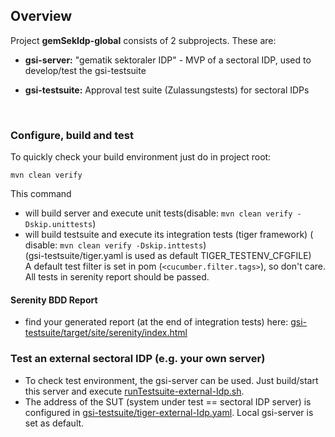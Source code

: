 ## Overview

Project **gemSekIdp-global** consists of 2 subprojects. These are:

* **gsi-server:** "gematik sektoraler IDP" - MVP of a sectoral IDP, used to develop/test the gsi-testsuite
* **gsi-testsuite:** Approval test suite (Zulassungstests) for sectoral IDPs

  <br>

### Configure, build and test

To quickly check your build environment just do in project root:

`mvn clean verify`

This command

- will build server and execute unit tests(disable: `mvn clean verify -Dskip.unittests`)
- will build testsuite and execute its integration tests (tiger framework) (
  disable: `mvn clean verify -Dskip.inttests`) <br>
  (gsi-testsuite/tiger.yaml is used as default TIGER_TESTENV_CFGFILE)
  <br>
  A default test filter is set in pom (`<cucumber.filter.tags>`), so don't care.
  <br>
  All tests in serenity report should be passed.

#### Serenity BDD Report

- find your generated report (at the end of integration tests)
  here:  [gsi-testsuite/target/site/serenity/index.html](gsi-testsuite/target/site/serenity/index.html)

### Test an external sectoral IDP (e.g. your own server)

- To check test environment, the gsi-server can be used. Just build/start this server and
  execute [runTestsuite-external-Idp.sh](runTestsuite-external-Idp.sh).
- The address of the SUT (system under test == sectoral IDP server) is configured
  in [gsi-testsuite/tiger-external-Idp.yaml](gsi-testsuite/tiger-external-Idp.yaml). Local gsi-server is set as default.

